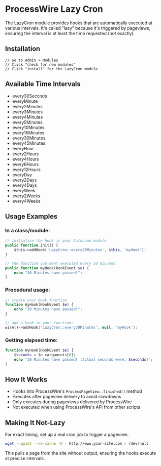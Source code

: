 # ProcessWire Lazy Cron

The LazyCron module provides hooks that are automatically executed at various intervals. It's called "lazy" because it's triggered by pageviews, ensuring the interval is at least the time requested (not exactly).

## Installation

```
// Go to Admin > Modules
// Click "check for new modules"
// Click "install" for the LazyCron module
```

## Available Time Intervals

- every30Seconds
- everyMinute
- every2Minutes
- every3Minutes
- every4Minutes
- every5Minutes
- every10Minutes
- every15Minutes
- every30Minutes
- every45Minutes
- everyHour
- every2Hours
- every4Hours
- every6Hours
- every12Hours
- everyDay
- every2Days
- every4Days
- everyWeek
- every2Weeks
- every4Weeks

## Usage Examples

### In a class/module:

```php
// initialize the hook in your AutoLoad module
public function init() {
    $this->addHook('LazyCron::every30Minutes', $this, 'myHook');
}

// the function you want executed every 30 minutes
public function myHook(HookEvent $e) {
    echo "30 Minutes have passed!";
}
```

### Procedural usage:

```php
// create your hook function 
function myHook(HookEvent $e) { 
    echo "30 Minutes have passed!"; 
} 

// add a hook to your function: 
wire()->addHook('LazyCron::every30Minutes', null, 'myHook');
```

### Getting elapsed time:

```php
function myHook(HookEvent $e) {
    $seconds = $e->arguments[0];
    echo "30 Minutes have passed! (actual seconds were: $seconds)";
}
```

## How It Works

- Hooks into ProcessWire's `ProcessPageView::finished()` method
- Executes after pageview delivery to avoid slowdowns
- Only executes during pageviews delivered by ProcessWire
- Not executed when using ProcessWire's API from other scripts

## Making It Not-Lazy

For exact timing, set up a real cron job to trigger a pageview:

```bash
wget --quiet --no-cache -O - http://www.your-site.com > /dev/null
```

This pulls a page from the site without output, ensuring the hooks execute at precise intervals.
